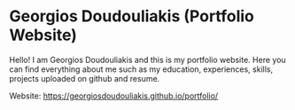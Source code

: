 # Georgios Doudouliakis (Portfolio Website)

Hello! I am Georgios Doudouliakis and this is my portfolio website. Here you can find everything about me such as my education, experiences, skills, projects uploaded on github and resume.

Website: https://georgiosdoudouliakis.github.io/portfolio/